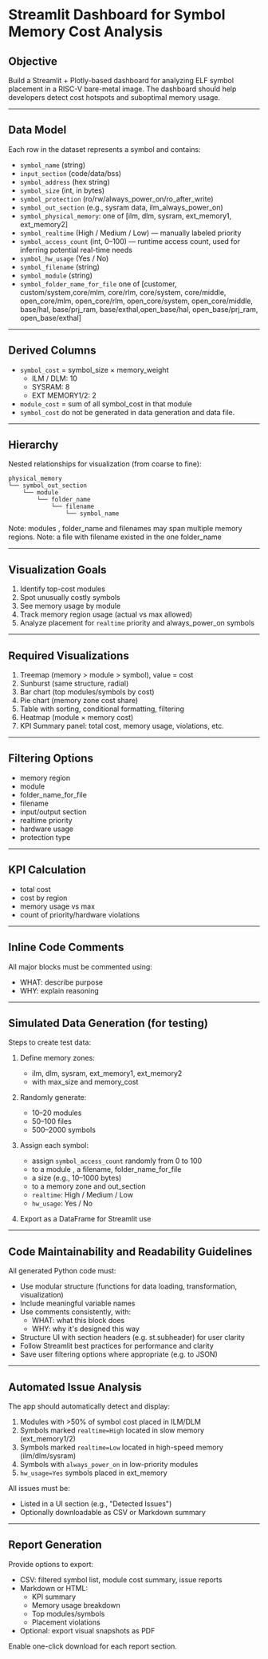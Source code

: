 
# Streamlit Dashboard for Symbol Memory Cost Analysis

## Objective
Build a Streamlit + Plotly-based dashboard for analyzing ELF symbol placement in a RISC-V bare-metal image. The dashboard should help developers detect cost hotspots and suboptimal memory usage.

---

## Data Model
Each row in the dataset represents a symbol and contains:

- `symbol_name` (string)
- `input_section` (code/data/bss)
- `symbol_address` (hex string)
- `symbol_size` (int, in bytes)
- `symbol_protection` (ro/rw/always_power_on/ro_after_write)
- `symbol_out_section` (e.g., sysram data, ilm_always_power_on)
- `symbol_physical_memory`: one of [ilm, dlm, sysram, ext_memory1, ext_memory2]
- `symbol_realtime` (High / Medium / Low) — manually labeled priority
- `symbol_access_count` (int, 0–100) — runtime access count, used for inferring potential real-time needs
- `symbol_hw_usage` (Yes / No)
- `symbol_filename` (string)
- `symbol_module` (string)
- `symbol_folder_name_for_file` one of [customer, custom/system,core/mlm, core/rlm, core/system, core/middle, open_core/mlm, open_core/rlm, open_core/system, open_core/middle, base/hal, base/prj_ram, base/exthal,open_base/hal, open_base/prj_ram, open_base/exthal]

---

## Derived Columns
- `symbol_cost` = symbol_size × memory_weight
    - ILM / DLM: 10
    - SYSRAM: 8
    - EXT MEMORY1/2: 2
- `module_cost` = sum of all symbol_cost in that module
- `symbol_cost` do not be generated in data generation and data file.

---

## Hierarchy
Nested relationships for visualization (from coarse to fine):

```
physical_memory
└── symbol_out_section
    └── module
        └── folder_name
            └── filename
                └── symbol_name
```

Note: modules , folder_name and filenames may span multiple memory regions.
Note: a file with filename existed in the one folder_name

---

## Visualization Goals
1. Identify top-cost modules
2. Spot unusually costly symbols
3. See memory usage by module
4. Track memory region usage (actual vs max allowed)
5. Analyze placement for `realtime` priority and always_power_on symbols

---

## Required Visualizations
1. Treemap (memory > module > symbol), value = cost
2. Sunburst (same structure, radial)
3. Bar chart (top modules/symbols by cost)
4. Pie chart (memory zone cost share)
5. Table with sorting, conditional formatting, filtering
6. Heatmap (module × memory cost)
7. KPI Summary panel: total cost, memory usage, violations, etc.

---

## Filtering Options
- memory region
- module
- folder_name_for_file
- filename
- input/output section
- realtime priority
- hardware usage
- protection type

---

## KPI Calculation
- total cost
- cost by region
- memory usage vs max
- count of priority/hardware violations

---

## Inline Code Comments
All major blocks must be commented using:
- WHAT: describe purpose
- WHY: explain reasoning

---

## Simulated Data Generation (for testing)

Steps to create test data:

1. Define memory zones:
   - ilm, dlm, sysram, ext_memory1, ext_memory2
   - with max_size and memory_cost

2. Randomly generate:
   - 10–20 modules
   - 50–100 files
   - 500–2000 symbols

3. Assign each symbol:
   - assign `symbol_access_count` randomly from 0 to 100
   - to a module , a filename, folder_name_for_file
   - a size (e.g., 10–1000 bytes)
   - to a memory zone and out_section
   - `realtime`: High / Medium / Low
   - `hw_usage`: Yes / No
   


4. Export as a DataFrame for Streamlit use

---

## Code Maintainability and Readability Guidelines

All generated Python code must:
- Use modular structure (functions for data loading, transformation, visualization)
- Include meaningful variable names
- Use comments consistently, with:
  - WHAT: what this block does
  - WHY: why it's designed this way
- Structure UI with section headers (e.g. st.subheader) for user clarity
- Follow Streamlit best practices for performance and clarity
- Save user filtering options where appropriate (e.g. to JSON)

---

## Automated Issue Analysis

The app should automatically detect and display:

1. Modules with >50% of symbol cost placed in ILM/DLM
2. Symbols marked `realtime=High` located in slow memory (ext_memory1/2)
3. Symbols marked `realtime=Low` located in high-speed memory (ilm/dlm/sysram)
4. Symbols with `always_power_on` in low-priority modules
5. `hw_usage=Yes` symbols placed in ext_memory

All issues must be:
- Listed in a UI section (e.g., "Detected Issues")
- Optionally downloadable as CSV or Markdown summary

---

## Report Generation

Provide options to export:
- CSV: filtered symbol list, module cost summary, issue reports
- Markdown or HTML:
  - KPI summary
  - Memory usage breakdown
  - Top modules/symbols
  - Placement violations
- Optional: export visual snapshots as PDF

Enable one-click download for each report section.
